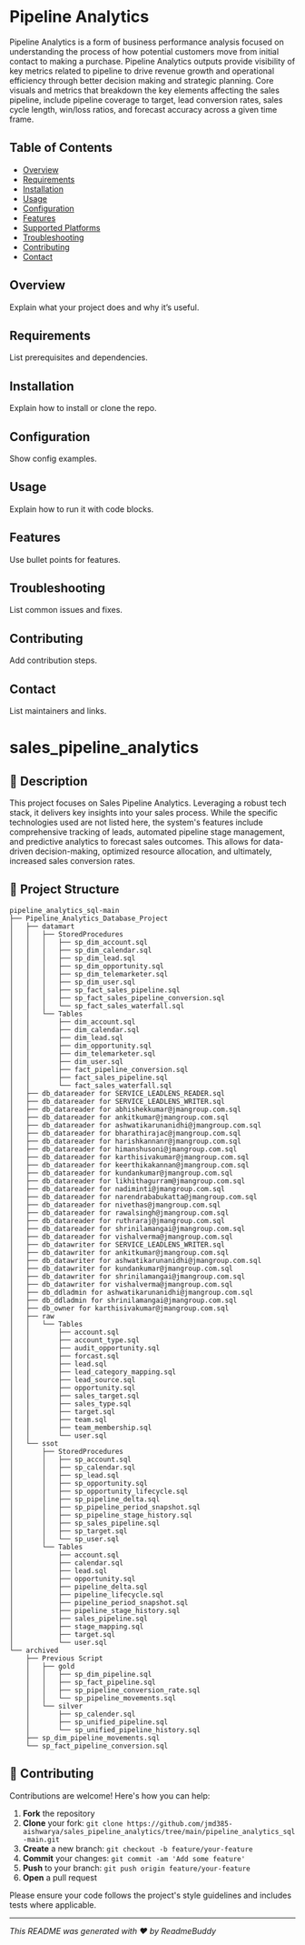 # Pipeline Analytics
Pipeline Analytics is a form of business performance analysis focused on understanding the process of how potential customers move from initial contact to making a purchase. Pipeline Analytics outputs provide visibility of key metrics related to pipeline to drive revenue growth and operational efficiency through better decision making and strategic planning. Core visuals and metrics that breakdown the key elements affecting the sales pipeline, include pipeline coverage to target, lead conversion rates, sales cycle length, win/loss ratios, and forecast accuracy across a given time frame.

## Table of Contents
- [Overview](#overview)
- [Requirements](#requirements)
- [Installation](#installation)
- [Usage](#usage)
- [Configuration](#configuration)
- [Features](#features)
- [Supported Platforms](#supported-platforms)
- [Troubleshooting](#troubleshooting)
- [Contributing](#contributing)
- [Contact](#contact)

## Overview
Explain what your project does and why it’s useful.

## Requirements
List prerequisites and dependencies.

## Installation
Explain how to install or clone the repo.

## Configuration
Show config examples.

## Usage
Explain how to run it with code blocks.

## Features
Use bullet points for features.

## Troubleshooting
List common issues and fixes.

## Contributing
Add contribution steps.

## Contact
List maintainers and links.


# sales_pipeline_analytics



## 📝 Description

This project focuses on Sales Pipeline Analytics. Leveraging a robust tech stack, it delivers key insights into your sales process. While the specific technologies used are not listed here, the system's features include comprehensive tracking of leads, automated pipeline stage management, and predictive analytics to forecast sales outcomes. This allows for data-driven decision-making, optimized resource allocation, and ultimately, increased sales conversion rates.

## 📁 Project Structure

```
pipeline_analytics_sql-main
├── Pipeline_Analytics_Database_Project
│   ├── datamart
│   │   ├── StoredProcedures
│   │   │   ├── sp_dim_account.sql
│   │   │   ├── sp_dim_calendar.sql
│   │   │   ├── sp_dim_lead.sql
│   │   │   ├── sp_dim_opportunity.sql
│   │   │   ├── sp_dim_telemarketer.sql
│   │   │   ├── sp_dim_user.sql
│   │   │   ├── sp_fact_sales_pipeline.sql
│   │   │   ├── sp_fact_sales_pipeline_conversion.sql
│   │   │   └── sp_fact_sales_waterfall.sql
│   │   └── Tables
│   │       ├── dim_account.sql
│   │       ├── dim_calendar.sql
│   │       ├── dim_lead.sql
│   │       ├── dim_opportunity.sql
│   │       ├── dim_telemarketer.sql
│   │       ├── dim_user.sql
│   │       ├── fact_pipeline_conversion.sql
│   │       ├── fact_sales_pipeline.sql
│   │       └── fact_sales_waterfall.sql
│   ├── db_datareader for SERVICE_LEADLENS_READER.sql
│   ├── db_datareader for SERVICE_LEADLENS_WRITER.sql
│   ├── db_datareader for abhishekkumar@jmangroup.com.sql
│   ├── db_datareader for ankitkumar@jmangroup.com.sql
│   ├── db_datareader for ashwatikarunanidhi@jmangroup.com.sql
│   ├── db_datareader for bharathirajac@jmangroup.com.sql
│   ├── db_datareader for harishkannanr@jmangroup.com.sql
│   ├── db_datareader for himanshusoni@jmangroup.com.sql
│   ├── db_datareader for karthisivakumar@jmangroup.com.sql
│   ├── db_datareader for keerthikakannan@jmangroup.com.sql
│   ├── db_datareader for kundankumar@jmangroup.com.sql
│   ├── db_datareader for likhithagurram@jmangroup.com.sql
│   ├── db_datareader for nadiminti@jmangroup.com.sql
│   ├── db_datareader for narendrababukatta@jmangroup.com.sql
│   ├── db_datareader for nivethas@jmangroup.com.sql
│   ├── db_datareader for rawalsingh@jmangroup.com.sql
│   ├── db_datareader for ruthraraj@jmangroup.com.sql
│   ├── db_datareader for shrinilamangai@jmangroup.com.sql
│   ├── db_datareader for vishalverma@jmangroup.com.sql
│   ├── db_datawriter for SERVICE_LEADLENS_WRITER.sql
│   ├── db_datawriter for ankitkumar@jmangroup.com.sql
│   ├── db_datawriter for ashwatikarunanidhi@jmangroup.com.sql
│   ├── db_datawriter for kundankumar@jmangroup.com.sql
│   ├── db_datawriter for shrinilamangai@jmangroup.com.sql
│   ├── db_datawriter for vishalverma@jmangroup.com.sql
│   ├── db_ddladmin for ashwatikarunanidhi@jmangroup.com.sql
│   ├── db_ddladmin for shrinilamangai@jmangroup.com.sql
│   ├── db_owner for karthisivakumar@jmangroup.com.sql
│   ├── raw
│   │   └── Tables
│   │       ├── account.sql
│   │       ├── account_type.sql
│   │       ├── audit_opportunity.sql
│   │       ├── forcast.sql
│   │       ├── lead.sql
│   │       ├── lead_category_mapping.sql
│   │       ├── lead_source.sql
│   │       ├── opportunity.sql
│   │       ├── sales_target.sql
│   │       ├── sales_type.sql
│   │       ├── target.sql
│   │       ├── team.sql
│   │       ├── team_membership.sql
│   │       └── user.sql
│   └── ssot
│       ├── StoredProcedures
│       │   ├── sp_account.sql
│       │   ├── sp_calendar.sql
│       │   ├── sp_lead.sql
│       │   ├── sp_opportunity.sql
│       │   ├── sp_opportunity_lifecycle.sql
│       │   ├── sp_pipeline_delta.sql
│       │   ├── sp_pipeline_period_snapshot.sql
│       │   ├── sp_pipeline_stage_history.sql
│       │   ├── sp_sales_pipeline.sql
│       │   ├── sp_target.sql
│       │   └── sp_user.sql
│       └── Tables
│           ├── account.sql
│           ├── calendar.sql
│           ├── lead.sql
│           ├── opportunity.sql
│           ├── pipeline_delta.sql
│           ├── pipeline_lifecycle.sql
│           ├── pipeline_period_snapshot.sql
│           ├── pipeline_stage_history.sql
│           ├── sales_pipeline.sql
│           ├── stage_mapping.sql
│           ├── target.sql
│           └── user.sql
└── archived
    ├── Previous Script
    │   ├── gold
    │   │   ├── sp_dim_pipeline.sql
    │   │   ├── sp_fact_pipeline.sql
    │   │   ├── sp_pipeline_conversion_rate.sql
    │   │   └── sp_pipeline_movements.sql
    │   └── silver
    │       ├── sp_calender.sql
    │       ├── sp_unified_pipeline.sql
    │       └── sp_unified_pipeline_history.sql
    ├── sp_dim_pipeline_movements.sql
    └── sp_fact_pipeline_conversion.sql
```

## 👥 Contributing

Contributions are welcome! Here's how you can help:

1. **Fork** the repository
2. **Clone** your fork: `git clone https://github.com/jmd385-aishwarya/sales_pipeline_analytics/tree/main/pipeline_analytics_sql-main.git`
3. **Create** a new branch: `git checkout -b feature/your-feature`
4. **Commit** your changes: `git commit -am 'Add some feature'`
5. **Push** to your branch: `git push origin feature/your-feature`
6. **Open** a pull request

Please ensure your code follows the project's style guidelines and includes tests where applicable.

---
*This README was generated with ❤️ by ReadmeBuddy*